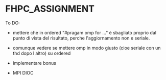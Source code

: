# FHPC_ASSIGNMENT

To DO:
- mettere che in ordered "#pragam omp for ..." è sbagliato proprio dal punto di vista del risultato, perche l'aggiornamento non e seriale.
- comunque vedere se mettere omp in modo giusto (cioe seriale con un thd dopo l altro) su ordered

- implementare bonus
- MPI DIOC
